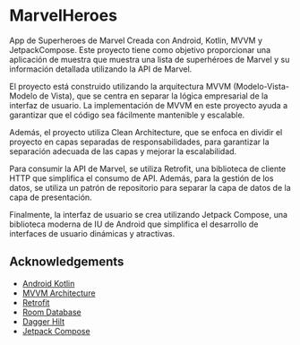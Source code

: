 # MarvelHeroes
App de Superheroes de Marvel Creada con Android, Kotlin, MVVM y JetpackCompose. Este proyecto tiene como objetivo proporcionar una aplicación de muestra que muestra una lista de superhéroes de Marvel y su información detallada utilizando la API de Marvel.

El proyecto está construido utilizando la arquitectura MVVM (Modelo-Vista-Modelo de Vista), que se centra en separar la lógica empresarial de la interfaz de usuario. La implementación de MVVM en este proyecto ayuda a garantizar que el código sea fácilmente mantenible y escalable.

Además, el proyecto utiliza Clean Architecture, que se enfoca en dividir el proyecto en capas separadas de responsabilidades, para garantizar la separación adecuada de las capas y mejorar la escalabilidad.

Para consumir la API de Marvel, se utiliza Retrofit, una biblioteca de cliente HTTP que simplifica el consumo de API. Además, para la gestión de los datos, se utiliza un patrón de repositorio para separar la capa de datos de la capa de presentación.

Finalmente, la interfaz de usuario se crea utilizando Jetpack Compose, una biblioteca moderna de IU de Android que simplifica el desarrollo de interfaces de usuario dinámicas y atractivas.


## Acknowledgements

 - [Android Kotlin](https://developer.android.com/kotlin)
 - [MVVM Architecture](https://developer.android.com/jetpack/guide?gclsrc=aw.ds&gclid=CjwKCAjw_ISWBhBkEiwAdqxb9up3VFjuEbls5467JIVkyOdTgg-z-_NntWqaSFgkJr5qt6EmGsb7vxoCj9kQAvD_BwE)
 - [Retrofit](https://square.github.io/retrofit/)
 - [Room Database](https://developer.android.com/jetpack/androidx/releases/room?gclsrc=aw.ds&gclid=CjwKCAjw_ISWBhBkEiwAdqxb9r5eN7phvDex2hZ5gGRkm1GckeBjkR8LNm3GwDU_4EC8OdDDtDxt_xoCH8QQAvD_BwE)
 - [Dagger Hilt](https://dagger.dev/hilt/)
 - [Jetpack Compose](https://developer.android.com/jetpack/compose?gclid=Cj0KCQjw3a2iBhCFARIsAD4jQB0ZoNAPErTRKbgbNQ6vVw0C33Tb7pWoWwluRTMZoUfuupn9XbTunyYaAjFwEALw_wcB&gclsrc=aw.ds&hl=es-419)


